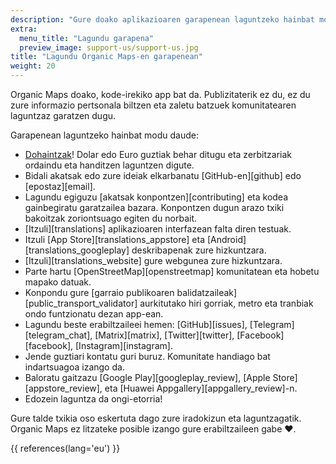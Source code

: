 ```yaml
---
description: "Gure doako aplikazioaren garapenean laguntzeko hainbat modu daude"
extra:
  menu_title: "Lagundu garapena"
  preview_image: support-us/support-us.jpg
title: "Lagundu Organic Maps-en garapenean"
weight: 20
---
```


Organic Maps doako, kode-irekiko app bat da. Publizitaterik ez du, ez du
zure informazio pertsonala biltzen eta zaletu batzuek komunitatearen
laguntzaz garatzen dugu.

Garapenean laguntzeko hainbat modu daude:

- [Dohaintzak](@/donate/index.eu.md)! Dolar edo Euro guztiak behar ditugu
  eta zerbitzariak ordaindu eta handitzen laguntzen digute.
- Bidali akatsak edo zure ideiak elkarbanatu [GitHub-en][github] edo
  [epostaz][email].
- Lagundu egiguzu [akatsak konpontzen][contributing] eta kodea gainbegiratu
  garatzailea bazara. Konpontzen dugun arazo txiki bakoitzak zoriontsuago
  egiten du norbait.
- [Itzuli][translations] aplikazioaren interfazean falta diren testuak.
- Itzuli [App Store][translations_appstore] eta
  [Android][translations_googleplay] deskribapenak zure hizkuntzara.
- [Itzuli][translations_website] gure webgunea zure hizkuntzara.
- Parte hartu [OpenStreetMap][openstreetmap] komunitatean eta hobetu mapako
  datuak.
- Konpondu gure [garraio publikoaren
  balidatzaileak][public_transport_validator] aurkitutako hiri gorriak,
  metro eta tranbiak ondo funtzionatu dezan app-ean.
- Lagundu beste erabiltzaileei hemen: [GitHub][issues],
  [Telegram][telegram_chat], [Matrix][matrix], [Twitter][twitter],
  [Facebook][facebook], [Instagram][instagram].
- Jende guztiari kontatu guri buruz. Komunitate handiago bat indartsuagoa
  izango da.
- Baloratu gaitzazu [Google Play][googleplay_review], [Apple
  Store][appstore_review], eta [Huawei Appgallery][appgallery_review]-n.
- Edozein laguntza da ongi-etorria!

Gure talde txikia oso eskertuta dago zure iradokizun eta
laguntzagatik. Organic Maps ez litzateke posible izango gure erabiltzaileen
gabe ❤️.

{{ references(lang='eu') }}
